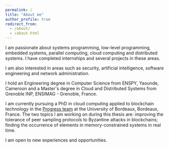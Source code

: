 ```yaml
---
permalink: /
title: "About me"
author_profile: true
redirect_from: 
  - /about/
  - /about.html
---
```


I am passionate about systems programming, low-level programming, embedded systems, parallel computing, cloud computing and distributed systems. I have completed internships and several projects in these areas.

I am also interested in areas such as security, artificial intelligence, software engineering and network administration.

I hold an Engineering degree in Computer Science from ENSPY, Yaounde, Cameroon and a Master's degree in Cloud and Distributed Systems from Grenoble INP, ENSIMAG - Grenoble, France. 

I am currently pursuing a PhD in cloud computing applied to blockchain technology in the <a href="https://www.labri.fr/programmation-reseaux-et-systemes">Progress team</a> at the University of Bordeaux, Bordeaux, France. The two topics I am working on during this thesis are: improving the tolerance of peer sampling protocols to Byzantine attacks in blockchains; finding the occurrence of elements in memory-constrained systems in real time.

I am open to new experiences and opportunities.
